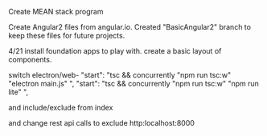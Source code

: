 

Create MEAN stack program

Create Angular2 files from angular.io. Created "BasicAngular2" branch to keep these files for future projects.


4/21
install foundation apps to play with.
create a basic layout of components.


switch electron/web-
"start": "tsc && concurrently \"npm run tsc:w\" \"electron main.js\" ",
"start": "tsc && concurrently \"npm run tsc:w\" \"npm run lite\" ",

and include/exclude from index <script>var server = require("./server");</script>

and change rest api calls to exclude http:localhost:8000